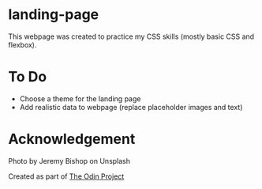 # landing-page
This webpage was created to practice my CSS skills (mostly basic CSS and flexbox).

# To Do
- Choose a theme for the landing page
- Add realistic data to webpage (replace placeholder images and text)

# Acknowledgement
Photo by Jeremy Bishop on Unsplash

Created as part of [The Odin Project](https://www.theodinproject.com/lessons/foundations-recipes)

